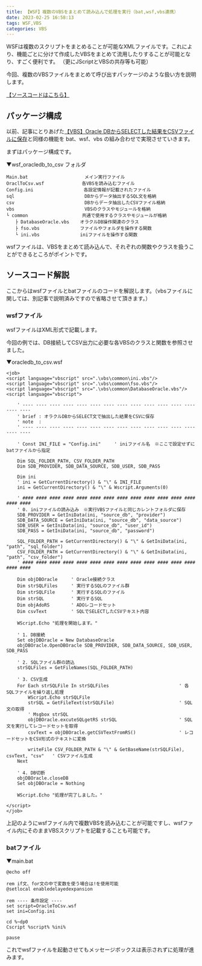 ```yaml
---
title: 【WSF】複数のVBSをまとめて読み込んで処理を実行（bat,wsf,vbs連携）
date: 2023-02-25 16:58:13
tags: WSF,VBS
categories: VBS
---
```


WSFは複数のスクリプトをまとめることが可能なXMLファイルです。これにより、機能ごとに分けて作成したVBSをまとめて流用したりすることが可能となり、すごく便利です。 （更にJScriptとVBSの共存等も可能）

今回、複数のVBSファイルをまとめて呼び出すパッケージのような扱い方を説明します。

[【ソースコードはこちら】](https://github.com/atman-33/template-vbs/tree/master/ExportCsvOracleWsf)

##  パッケージ構成
以前、記事にとりあげた[【VBS】Oracle DBからSELECTした結果をCSVファイルに保存](/computing-atman/2023/02/25/5-oracle-db-to-csv-vbs/)と同様の機能を bat、wsf、vbs の組み合わせで実現させていきます。

まずはパッケージ構成です。

▼wsf_oracledb_to_csv フォルダ
```
Main.bat                     メイン実行ファイル
OraclToCsv.wsf         　　　各VBSを読み込むファイル
Config.ini                 　各設定情報が記載されたファイル
sql                          DBからデータ抽出するSQL文を格納
csv                          DBからデータ抽出したCSVファイル格納
vbs                          VBSのクラスやモジュールを格納
└ common                    共通で使用するクラスやモジュールが格納
　　├ DatabaseOracle.vbs    オラクルDB操作関連のクラス
　　├ fso.vbs               ファイルやフォルダを操作する関数
　　└ ini.vbs               iniファイルを操作する関数
```

wsfファイルは、VBSをまとめて読み込んで、それぞれの関数やクラスを扱うことができるところがポイントです。


## ソースコード解説
ここからはwsfファイルとbatファイルのコードを解説します。（vbsファイルに関しては、別記事で説明済みですので省略させて頂きます。）

### wsfファイル
wsfファイルはXML形式で記載します。

今回の例では、DB接続してCSV出力に必要な各VBSのクラスと関数を参照させました。

▼oracledb_to_csv.wsf
```
<job>
<script language="vbscript" src=".\vbs\common\ini.vbs"/>
<script language="vbscript" src=".\vbs\common\fso.vbs"/>
<script language="vbscript" src=".\vbs\common\DatabaseOracle.vbs"/>
<script language="vbscript">

    ' ---- ---- ---- ---- ---- ---- ---- ---- ---- ---- ---- ---- ---- ---- ----
    ' brief : オラクルDBからSELECT文で抽出した結果をCSVに保存
    ' note  :
    ' ---- ---- ---- ---- ---- ---- ---- ---- ---- ---- ---- ---- ---- ---- ----

    ' Const INI_FILE = "Config.ini"     ' iniファイル名　※ここで設定せずにbatファイルから指定

    Dim SQL_FOLDER_PATH, CSV_FOLDER_PATH
    Dim SDB_PROVIDER, SDB_DATA_SOURCE, SDB_USER, SDB_PASS

    Dim ini
    ' ini = GetCurrentDirectory() & "\" & INI_FILE
    ini = GetCurrentDirectory() & "\" & Wscript.Arguments(0)

    ' #### #### #### #### #### #### #### #### #### #### #### #### #### #### ####
    ' 0. iniファイルの読み込み　※実行VBSファイルと同じカレントフォルダに保存
    SDB_PROVIDER = GetIniData(ini, "source_db", "provider")
    SDB_DATA_SOURCE = GetIniData(ini, "source_db", "data_source")
    SDB_USER = GetIniData(ini, "source_db", "user_id")
    SDB_PASS = GetIniData(ini, "source_db", "password")

    SQL_FOLDER_PATH = GetCurrentDirectory() & "\" & GetIniData(ini, "path", "sql_folder")
    CSV_FOLDER_PATH = GetCurrentDirectory() & "\" & GetIniData(ini, "path", "csv_folder")
    ' #### #### #### #### #### #### #### #### #### #### #### #### #### #### ####

    Dim objDBOracle     ' Oracle接続クラス
    Dim strSQLFiles     ' 実行するSQLのファイル群
    Dim strSQLFile      ' 実行するSQLのファイル
    Dim strSQL          ' 実行するSQL
    Dim objAdoRS        ' ADOレコードセット
    Dim csvText         ' SQLでSELECTしたCSVテキスト内容

    WScript.Echo "処理を開始します。"

    ' 1. DB接続
    Set objDBOracle = New DatabaseOracle
    objDBOracle.OpenDBOracle SDB_PROVIDER, SDB_DATA_SOURCE, SDB_USER, SDB_PASS

    ' 2. SQLファイル群の読込
    strSQLFiles = GetFileNames(SQL_FOLDER_PATH)

    ' 3. CSV生成
    For Each strSQLFile In strSQLFiles                          ' 各SQLファイルを繰り返し処理
        WScript.Echo strSQLFile
        strSQL = GetFileText(strSQLFile)                        ' SQL文の取得
        ' Msgbox strSQL
        objDBOracle.excuteSQLgetRS strSQL                       ' SQL文を実行してレコードセットを取得
        csvText = objDBOracle.getCSVTextFromRS()                ' レコードセットをCSV形式のテキストに変換

        writeFile CSV_FOLDER_PATH & "\" & GetBaseName(strSQLFile), csvText, "csv"   ' CSVファイル生成
    Next 

    ' 4. DB切断
    objDBOracle.closeDB
    Set objDBOracle = Nothing

    WScript.Echo "処理が完了しました。"

</script>
</job>
```
上記のようにwsfファイル内で複数VBSを読み込むことが可能ですし、wsfファイル内にそのままVBSスクリプトを記載することも可能です。

### batファイル
▼main.bat
```
@echo off

rem if文、for文の中で変数を使う場合は!を使用可能
@setlocal enabledelayedexpansion

rem ---- 条件設定 ----
set script=OracleToCsv.wsf
set ini=Config.ini

cd %~dp0
Cscript %script% %ini%

pause
```
これでwsfファイルを起動させてもメッセージボックスは表示されずに処理が進みます。
